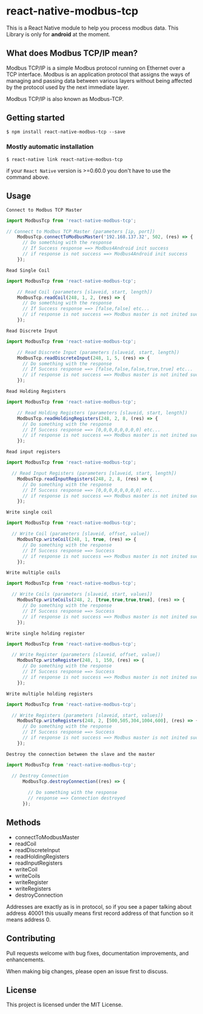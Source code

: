 # react-native-modbus-tcp

This is a React Native module to help you process modbus data.
This Library is only for <b>android</b> at the moment.

## What does Modbus TCP/IP mean?

Modbus TCP/IP is a simple Modbus protocol running on Ethernet over a TCP interface. Modbus is an application protocol that assigns the ways of managing and passing data between various layers without being affected by the protocol used by the next immediate layer.

Modbus TCP/IP is also known as Modbus-TCP.

## Getting started

`$ npm install react-native-modbus-tcp --save`

### Mostly automatic installation

`$ react-native link react-native-modbus-tcp`

if your `React Native` version is >=0.60.0 you don't have to use the command above.

## Usage

`Connect to Modbus TCP Master`
```javascript
import ModbusTcp from 'react-native-modbus-tcp';

// Connect to Modbus TCP Master (parameters [ip, port])
    ModbusTcp.connectToModbusMaster('192.168.137.32', 502, (res) => {
      // Do something with the response
      // If Success response ==> Modbus4Android init success
      // if response is not success ==> Modbus4Android init success
    });
```

`Read Single Coil`
```javascript
import ModbusTcp from 'react-native-modbus-tcp';

    // Read Coil (parameters [slaveid, start, length])
    ModbusTcp.readCoil(248, 1, 2, (res) => {
      // Do something with the response
      // If Success response ==> [false,false] etc...
      // if response is not success ==> Modbus master is not inited successfully...
    });
```

`Read Discrete Input`
```javascript
import ModbusTcp from 'react-native-modbus-tcp';

    // Read Discrete Input (parameters [slaveid, start, length])
    ModbusTcp.readDiscreteInput(248, 1, 5, (res) => {
      // Do something with the response
      // If Success response ==> [false,false,false,true,true] etc...
      // if response is not success ==> Modbus master is not inited successfully...
    });
```
`Read Holding Registers`
```javascript
import ModbusTcp from 'react-native-modbus-tcp';

    // Read Holding Registers (parameters [slaveid, start, length])
    ModbusTcp.readHoldingRegisters(248, 2, 8, (res) => {
      // Do something with the response
      // If Success response ==> [0,0,0,0,0,0,0,0] etc...
      // if response is not success ==> Modbus master is not inited successfully...
    });
```

`Read input registers`
```javascript
import ModbusTcp from 'react-native-modbus-tcp';

  // Read Input Registers (parameters [slaveid, start, length])
    ModbusTcp.readInputRegisters(248, 2, 8, (res) => {
      // Do something with the response
      // If Success response ==> [0,0,0,0,0,0,0,0] etc...
      // if response is not success ==> Modbus master is not inited successfully...
    });
```

`Write single coil`
```javascript
import ModbusTcp from 'react-native-modbus-tcp';

  // Write Coil (parameters [slaveid, offset, value])
    ModbusTcp.writeCoil(248, 1, true, (res) => {
      // Do something with the response
      // If Success response ==> Success
      // if response is not success ==> Modbus master is not inited successfully...
    });
```

`Write multiple coils`
```javascript
import ModbusTcp from 'react-native-modbus-tcp';

  // Write Coils (parameters [slaveid, start, values])
    ModbusTcp.writeCoils(248, 2, [true,true,true,true], (res) => {
      // Do something with the response
      // If Success response ==> Success
      // if response is not success ==> Modbus master is not inited successfully...
    });
```

`Write single holding register`
```javascript
import ModbusTcp from 'react-native-modbus-tcp';

  // Write Register (parameters [slaveid, offset, value])
    ModbusTcp.writeRegister(248, 1, 150, (res) => {
      // Do something with the response
      // If Success response ==> Success
      // if response is not success ==> Modbus master is not inited successfully...
    });
```

`Write multiple holding registers`
```javascript
import ModbusTcp from 'react-native-modbus-tcp';

  // Write Registers (parameters [slaveid, start, values])
    ModbusTcp.writeRegisters(248, 2, [500,505,304,1004,600], (res) => {
      // Do something with the response
      // If Success response ==> Success
      // if response is not success ==> Modbus master is not inited successfully...
    });
```

`Destroy the connection between the slave and the master`
```javascript
import ModbusTcp from 'react-native-modbus-tcp';

  // Destroy Connection
      ModbusTcp.destroyConnection((res) => {
        
        // Do something with the response
        // response ==> Connection destroyed
      });
```

## Methods

<ul>
    <li>connectToModbusMaster</li>
    <li>readCoil</li>
    <li>readDiscreteInput</li>
    <li>readHoldingRegisters</li>
    <li>readInputRegisters</li>
    <li>writeCoil</li>
    <li>writeCoils</li>
    <li>writeRegister</li>
    <li>writeRegisters</li>
    <li>destroyConnection</li>
</ul>

Addresses are exactly as is in protocol, so if you see a paper talking about address 40001 this usually means first record address of that function so it means address 0.

## Contributing

Pull requests welcome with bug fixes, documentation improvements, and enhancements.

When making big changes, please open an issue first to discuss.

## License

This project is licensed under the MIT License.